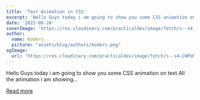 ```yaml
---
title: 'Text Animation in CSS'
excerpt: 'Hello Guys today i am going to show you some CSS animation on text.All the animation i am showing...'
date: '2022-08-24'
coverImage: 'https://res.cloudinary.com/practicaldev/image/fetch/s--s4-CWPoM--/c_imagga_scale,f_auto,fl_progressive,h_420,q_auto,w_1000/https://dev-to-uploads.s3.amazonaws.com/uploads/articles/tcg6y2bgxjf5s1xl703h.png'
author:
  name: Koders
  picture: "assets/blog/authors/koders.png"
ogImage:
  url: 'https://res.cloudinary.com/practicaldev/image/fetch/s--s4-CWPoM--/c_imagga_scale,f_auto,fl_progressive,h_420,q_auto,w_1000/https://dev-to-uploads.s3.amazonaws.com/uploads/articles/tcg6y2bgxjf5s1xl703h.png'
---
```


Hello Guys today i am going to show you some CSS animation on text.All the animation i am showing...

[Read more](https://dev.to/shubhamtiwari909/text-animation-in-css-16j9)
